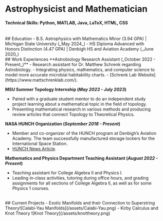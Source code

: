 # Astrophysicist and Mathematician
#### Technical Skills: Python, MATLAB, Java, LaTeX, HTML, CSS

<br />
## Education
- B.S. Astrophysics with Mathematics Minor (3.94 GPA) | Michigan State University (_May 2024_)
- HS Diploma Advanced with Honors Distinction (4.47 GPA) | Denbigh HS and Aviation Academy (_June 2020_)

<br />
## Work Experiences
**Astrobiology Research Assistant (_October 2022 - Present_)**
 - Research assistant for Dr. Matthew Schrenk regarding Astrobiology. 
 - Integrating physics, mathematics, and computer science to model more accurate microbial habitability charts.
 - [Schrenk Lab Website](https://www.mattschrenklab.com/).

**MSU Summer Topology Internship (_May 2023 - July 2023_)**
 - Paired with a graduate student mentor to do an independent study project learning about a mathematical topic in the field of topology.
 - Presenting mathematical research in various methods and producing review articles that connect Topology to Theoretical Physics.

**NASA HUNCH Organization (_September 2018 - Present_)**
 - Member and co-organizer of the HUNCH program at Denbigh’s Aviation Academy. The team successfully manufactured storage lockers for the International Space Station.
 - [HUNCH News Article](https://www.13newsnow.com/article/entertainment/television/programs/daybreak/in-session-newport-news-students-construct-lockers-for-astronauts/291-87bcc798-570b-4aa5-9d59-959f01f18fac).

**Mathematics and Physics Department Teaching Assistant (_August 2022 - Present_)**
 - Teaching assistant for College Algebra II and Physics I.
 - Leading in-class activities, tutoring during office hours, and grading assignments for all sections of College Algebra II, as well as for some Physics 1 courses.

<br />
## Current Projects
 - Exotic Manifolds and their Connection to Superstring Theory![Calabi-Yau Manifolds](/assets/Calabi-Yau.png)
 - Kirby Calculus and Knot Theory ![Knot Theory](/assets/knottheory.png)

